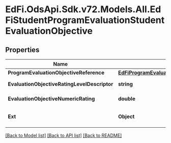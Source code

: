 # EdFi.OdsApi.Sdk.v72.Models.All.EdFiStudentProgramEvaluationStudentEvaluationObjective

## Properties

Name | Type | Description | Notes
------------ | ------------- | ------------- | -------------
**ProgramEvaluationObjectiveReference** | [**EdFiProgramEvaluationObjectiveReference**](EdFiProgramEvaluationObjectiveReference.md) |  | 
**EvaluationObjectiveRatingLevelDescriptor** | **string** | The rating level achieved based upon the rating or score for the evaluation objective. | [optional] 
**EvaluationObjectiveNumericRating** | **double** | The numerical rating or score for the evaluation objective. | [optional] 
**Ext** | **Object** | Extensions to the StudentProgramEvaluationStudentEvaluationObjective entity. | [optional] 

[[Back to Model list]](../../README.md#documentation-for-models) [[Back to API list]](../../README.md#documentation-for-api-endpoints) [[Back to README]](../../README.md)

